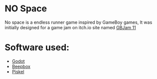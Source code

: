 # NO Space
No space is a endless runner game inspired by GameBoy games,
It was initially designed for a game jam on itch.io site named [GBJam 11](https://itch.io/jam/gbjam-11)

# Software used:
- [Godot](https://godotengine.org/)
- [Beepbox](https://www.beepbox.co/)
- [Piskel](https://www.piskelapp.com/)



